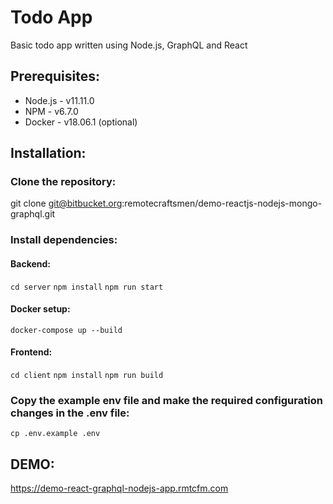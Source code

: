# Todo App
Basic todo app written using Node.js, GraphQL and React

## Prerequisites:
* Node.js - v11.11.0
* NPM - v6.7.0
* Docker - v18.06.1 (optional)

## Installation:

### Clone the repository:
git clone git@bitbucket.org:remotecraftsmen/demo-reactjs-nodejs-mongo-graphql.git


### Install dependencies:
#### Backend:
`cd server` `npm install` `npm run start`
#### Docker setup:
`docker-compose up --build`
#### Frontend:
`cd client` `npm install` `npm run build`


### Copy the example env file and make the required configuration changes in the .env file:
`cp .env.example .env`


## DEMO:
https://demo-react-graphql-nodejs-app.rmtcfm.com
